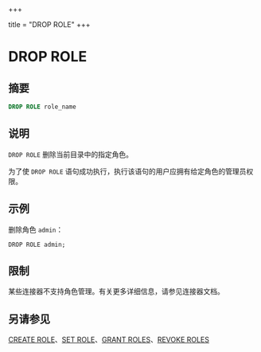 +++

title = "DROP ROLE"
+++

# DROP ROLE

## 摘要

``` sql
DROP ROLE role_name
```

## 说明

`DROP ROLE` 删除当前目录中的指定角色。

为了使 `DROP ROLE` 语句成功执行，执行该语句的用户应拥有给定角色的管理员权限。

## 示例

删除角色 `admin`：

    DROP ROLE admin;

## 限制

某些连接器不支持角色管理。有关更多详细信息，请参见连接器文档。

## 另请参见

[CREATE ROLE](./create-role.html)、[SET ROLE](./set-role.html)、[GRANT ROLES](./grant-roles.html)、[REVOKE ROLES](./revoke-roles.html)